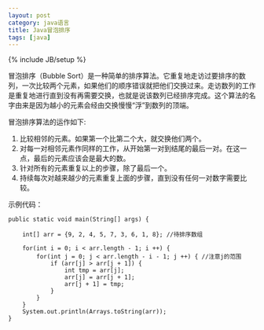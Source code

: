 ```yaml
---
layout: post
category: java语言
title: Java冒泡排序
tags: [java]
---
```

{% include JB/setup %}


冒泡排序（Bubble Sort）是一种简单的排序算法。它重复地走访过要排序的数列，一次比较两个元素，如果他们的顺序错误就把他们交换过来。走访数列的工作是重复地进行直到没有再需要交换，也就是说该数列已经排序完成。这个算法的名字由来是因为越小的元素会经由交换慢慢“浮”到数列的顶端。

冒泡排序算法的运作如下:

1. 比较相邻的元素。如果第一个比第二个大，就交换他们两个。
2. 对每一对相邻元素作同样的工作，从开始第一对到结尾的最后一对。在这一点，最后的元素应该会是最大的数。
3. 针对所有的元素重复以上的步骤，除了最后一个。
4. 持续每次对越来越少的元素重复上面的步骤，直到没有任何一对数字需要比较。

示例代码：

	public static void main(String[] args) {

		int[] arr = {9, 2, 4, 5, 7, 3, 6, 1, 8}; //待排序数组

		for(int i = 0; i < arr.length - 1; i ++) {
			for(int j = 0; j < arr.length - i - 1; j ++) { //注意j的范围
				if (arr[j] > arr[j + 1]) {
					int tmp = arr[j];
					arr[j] = arr[j + 1];
					arr[j + 1] = tmp;
				}
			}
		}
		System.out.println(Arrays.toString(arr));
	}